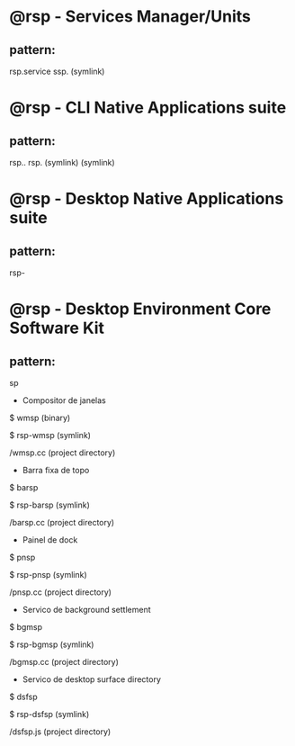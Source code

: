 # @rsp - Services Manager/Units

## pattern:

rsp.service <serviceName>
ssp.<serviceName> (symlink)

# @rsp - CLI Native Applications suite

## pattern:

rsp.<namespace>.<appName>
rsp.<appName> (symlink)
<appName> (symlink)

# @rsp - Desktop Native Applications suite

## pattern:

rsp-<app-name>

# @rsp - Desktop Environment Core Software Kit

## pattern:

<appname>sp

- Compositor de janelas

$ wmsp (binary)

$ rsp-wmsp (symlink)

/wmsp.cc (project directory)

- Barra fixa de topo

$ barsp

$ rsp-barsp (symlink)

/barsp.cc (project directory)

- Painel de dock

$ pnsp

$ rsp-pnsp (symlink)

/pnsp.cc (project directory)

- Servico de background settlement

$ bgmsp

$ rsp-bgmsp (symlink)

/bgmsp.cc (project directory)

- Servico de desktop surface directory

$ dsfsp

$ rsp-dsfsp (symlink)

/dsfsp.js (project directory)
